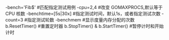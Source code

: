 
-bench='Fib$' #匹配指定测试用例
-cpu=2,4 #改变 GOMAXPROCS,默认等于 CPU 核数
-benchtime=[5s|30x] #指定测试时间，默认1s，或者指定测试次数
-count=3 #指定测试轮数
-benchmem #显示度量内存分配的次数
b.ResetTimer() #重置定时器
b.StopTimer() & b.StartTimer() #暂停计时和开始计时
